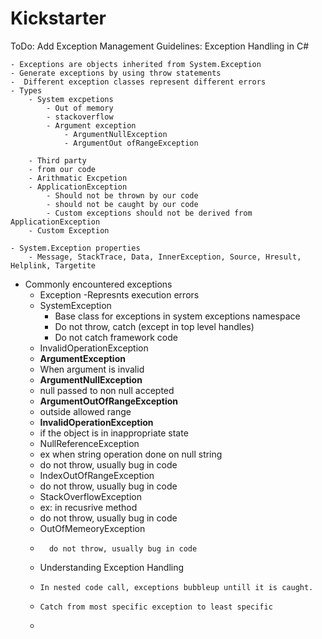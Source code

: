 # Kickstarter

ToDo: Add Exception Management
Guidelines:
Exception Handling in C#
	
	- Exceptions are objects inherited from System.Exception
	- Generate exceptions by using throw statements
	-  Different exception classes represent different errors
	- Types
		- System excpetions
			- Out of memory
			- stackoverflow
			- Argument exception
				- ArgumentNullException
				- ArgumentOut ofRangeException
		
		- Third party
		- from our code
		- Arithmatic Excpetion
		- ApplicationException
			- Should not be thrown by our code
			- should not be caught by our code
			- Custom exceptions should not be derived from ApplicationException
		- Custom Exception
		
	- System.Exception properties
		- Message, StackTrace, Data, InnerException, Source, Hresult, Helplink, Targetite
- Commonly encountered exceptions
	- Exception
 		-Represnts execution errors 
 	- SystemException
  	  	- Base class for exceptions in system exceptions namespace
     	- Do not throw, catch (except in top level handles)
        - Do not catch framework code
   	- InvalidOperationException
   	- **ArgumentException**
   	- 	When argument is invalid
   	- **ArgumentNullException**
   	- 	null passed to non null accepted 
   	- **ArgumentOutOfRangeException**
   	- 	outside allowed range
   	- **InvalidOperationException**
   	- 	if the object is in inappropriate state
   	- NullReferenceException
   	- 	ex when string operation done on null string
   	- 	do not throw, usually bug in code
   	- IndexOutOfRangeException
   	- 	do not throw, usually bug in code
   	- StackOverflowException
   	- 	ex: in recusrive method
   	- 	do not throw, usually bug in code
   	- OutOfMemeoryException
   	-   	do not throw, usually bug in code
 
  - Understanding Exception Handling
  - 	In nested code call, exceptions bubbleup untill it is caught.
  - 	Catch from most specific exception to least specific
  - 	


   

















  
